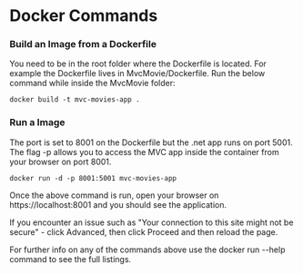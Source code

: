 # Docker Commands

### Build an Image from a Dockerfile 
You need to be in the root folder where the Dockerfile is located. For example the Dockerfile lives in MvcMovie/Dockerfile. Run the below command while inside the MvcMovie folder:

```
docker build -t mvc-movies-app .
```

### Run a Image
The port is set to 8001 on the Dockerfile but the .net app runs on port 5001. The flag -p allows you to access the MVC app inside the container from your browser on port 8001. 

```
docker run -d -p 8001:5001 mvc-movies-app
```

Once the above command is run, open your browser on https://localhost:8001 and you should see the application. 

If you encounter an issue such as "Your connection to this site might not be secure" - click Advanced, then click Proceed and then reload the page.

For further info on any of the commands above use the docker run --help command to see the full listings.